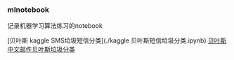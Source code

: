 ### mlnotebook

记录机器学习算法练习的notebook

[贝叶斯 kaggle SMS垃圾短信分类](./kaggle 贝叶斯短信垃圾分类.ipynb)
[贝叶斯 中文邮件贝叶斯垃圾分类](./中文邮件贝叶斯垃圾分类.ipynb)